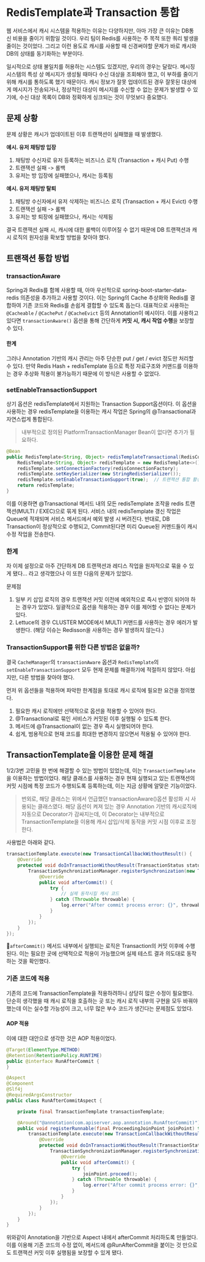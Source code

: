 # RedisTemplate과 Transaction 통합

웹 서비스에서 캐시 시스템을 적용하는 이유는 다양하지만, 아마 가장 큰 이유는 DB통신 비용을 줄이기 위함일 것이다. 우리 팀이 Redis를 사용하는 주 목적 또한 쿼리 발생을 줄이는 것이었다. 그리고 이런 용도로 캐시를 사용할 때 신경써야할 문제가 바로 캐시와 DB의 상태를 동기화하는 부분이다.

일시적으로 상태 불일치를 허용하는 시스템도 있겠지만, 우리의 경우는 달랐다. 메시징 시스템의 특성 상 메시지가 생성될 때마다 수신 대상을 조회해야 했고, 이 부하를 줄이기 위해 캐시를 통하도록 했기 때문이다. 캐시 정보가 잘못 업데이트된 경우 잘못된 대상에게 메시지가 전송되거나, 정상적인 대상이 메시지를 수신할 수 없는 문제가 발생할 수 있기에, 수신 대상 목록이 DB와 정확하게 싱크되는 것이 무엇보다 중요했다.

## 문제 상황

문제 상황은 캐시가 업데이트된 이후 트랜잭션이 실패했을 때 발생했다.

**예시. 유저 채팅방 입장**
1. 채팅방 수신자로 유저 등록하는 비즈니스 로직 (Transaction + 캐시 Put) 수행
2. 트랜잭션 실패 -> 롤백
3. 유저는 방 입장에 실패했으나, 캐시는 등록됨

**예시. 유저 채팅방 탈퇴**
1. 채팅방 수신자에서 유저 삭제하는 비즈니스 로직 (Transaction + 캐시 Evict) 수행
2. 트랜잭션 실패 -> 롤백
3. 유저는 방 퇴장에 실패했으나, 캐시는 삭제됨

결국 트랜잭션 실패 시, 캐시에 대한 롤백이 이루어질 수 없기 때문에 DB 트랜잭션과 캐시 로직의 원자성을 확보할 방법을 찾아야 했다.

## 트랜잭션 통합 방법

### transactionAware

Spring과 Redis를 함께 사용할 때, 아마 우선적으로 spring-boot-starter-data-redis 의존성을 추가하고 사용할 것이다. 이는 Spring의 Cache 추상화와 Redis를 결합하여 기존 코드와 Redis를 손쉽게 결합할 수 있도록 돕는다. 대표적으로 사용하는 `@Cacheable` / `@CachePut` / `@CacheEvict` 등의 Annotation이 예시이다. 이를 사용하고 있다면 `transactionAware()` 옵션을 통해 간단하게 **커밋 시, 캐시 작업 수행**을 보장할 수 있다.

#### 한계

그러나 Annotation 기반의 캐시 관리는 아주 단순한 put / get / evict 정도만 처리할 수 있다. 만약 Redis Hash + redisTemplate 등으로 특정 자료구조와 커맨드를 이용하는 경우 추상화 적용이 불가능하기 때문에 이 방식은 사용할 수 없었다.

### setEnableTransactionSupport

상기 옵션은 redisTemplate에서 지원하는 Transaction Support옵션이다. 이 옵션을 사용하는 경우 redisTemplate을 이용하는 캐시 작업은 Spring의 @Transactional과 자연스럽게 통합된다.
> 내부적으로 정의된 PlatformTransactionManager Bean이 없다면 추가가 필요하다.

```java
@Bean  
public RedisTemplate<String, Object> redisTemplateTransactional(RedisConnectionFactory redisConnectionFactory) {  
    RedisTemplate<String, Object> redisTemplate = new RedisTemplate<>();  
    redisTemplate.setConnectionFactory(redisConnectionFactory);  
    redisTemplate.setKeySerializer(new StringRedisSerializer());  
    redisTemplate.setEnableTransactionSupport(true);  // 트랜잭션 통합 활성화
    return redisTemplate;  
}
```

이를 이용하면 @Transactional 메서드 내의 모든 redisTemplate 조작을 redis 트랜잭션(MULTI / EXEC)으로 묶게 된다. 서비스 내의 redisTemplate 갱신 작업은 Queue에 적재되며 서비스 메서드에서 예외 발생 시 버려진다. 반대로, DB Transaction이 정상적으로 수행되고, Commit된다면 미리 Queue된 커맨드들이 캐시 수정 작업을 전송한다.

### 한계

자 이제 설정으로 아주 간단하게 DB 트랜잭션과 레디스 작업을 원자적으로 묶을 수 있게 됐다... 라고 생각했으나 이 또한 다음의 문제가 있었다.

문제점
1. 일부 키 삽입 로직의 경우 트랜잭션 커밋 이전에 예외적으로 즉시 반영이 되어야 하는 경우가 있었다. 일괄적으로 옵션을 적용하는 경우 이를 제어할 수 없다는 문제가 있다.
2. Lettuce의 경우 CLUSTER MODE에서 MULTI 커맨드를 사용하는 경우 에러가 발생한다. (해당 이슈는 Redisson을 사용하는 경우 발생하지 않는다.)

### TransactionSupport를 위한 다른 방법은 없을까?

결국 `CacheManager`의 `transactionAware` 옵션과 `RedisTemplate`의 `setEnableTransactionSupport` 모두 현재 문제를 해결하기에 적절하지 않았다. 아쉽지만, 다른 방법을 찾아야 했다.

먼저 위 옵션들을 적용하며 파악한 한계점을 토대로 캐시 로직에 필요한 요건을 정의했다.

1. 필요한 캐시 로직에만 선택적으로 옵션을 적용할 수 있어야 한다.
2. @Transactional로 묶인 서비스가 커밋된 이후 실행될 수 있도록 한다.
3. 메서드에 @Transactional이 없는 경우 즉시 실행되어야 한다.
4. 쉽게, 범용적으로 현재 코드를 최대한 변경하지 않으면서 적용될 수 있어야 한다.

## TransactionTemplate을 이용한 문제 해결

1/2/3번 고민을 한 번에 해결할 수 있는 방법이 있었는데, 이는 `TransactionTemplate`을 이용하는 방법이었다. 해당 클래스를 사용하는 경우 현재 실행되고 있는 트랜잭션의 커밋 시점에 특정 코드가 수행되도록 등록하는데, 이는 지금 상황에 알맞은 기능이었다.

> 번외로, 해당 클래스는 위에서 언급했던 transactionAware()옵션 활성화 시 사용되는 클래스였다. 해당 옵션이 켜져 있는 경우 Annotation 기반의 캐시로직에 자동으로 Decorator가 감싸지는데, 이 Decorator는 내부적으로 TransactionTemplate을 이용해 캐시 삽입/삭제 동작을 커밋 시점 이후로 조정한다.

사용법은 아래와 같다.
```java
transactionTemplate.execute(new TransactionCallbackWithoutResult() {
	@Override
	protected void doInTransactionWithoutResult(TransactionStatus status) {
		TransactionSynchronizationManager.registerSynchronization(new TransactionSynchronization() {
			@Override
			public void afterCommit() {
				try {
					// 실제 동작시킬 캐시 코드
				} catch (Throwable throwable) {
					log.error("After commit process error: {}", throwable.getMessage());
				}
			}
		});
	}
});
```
`afterCommit()` 메서드 내부에서 실행되는 로직은 Transaction의 커밋 이후에 수행된다. 이는 필요한 곳에 선택적으로 적용이 가능했으며 실제 테스트 결과 의도대로 동작하는 것을 확인했다.

### 기존 코드에 적용

기존의 코드에 TransactionTemplate을 적용하려하니 상당히 많은 수정이 필요했다. 단순히 생각했을 때 캐시 로직을 호출하는 곳 또는 캐시 로직 내부의 구현을 모두 바꿔야 했는데 이는 실수할 가능성이 크고, 너무 많은 부수 코드가 생긴다는 문제점도 있었다.

#### AOP 적용
이에 대한 대안으로 생각한 것은 AOP 적용이었다.
```java
@Target(ElementType.METHOD)
@Retention(RetentionPolicy.RUNTIME)
public @interface RunAfterCommit {
}
```

```java
@Aspect
@Component
@Slf4j
@RequiredArgsConstructor
public class RunAfterCommitAspect {

    private final TransactionTemplate transactionTemplate;

    @Around("@annotation(com.apiserver.aop.annotation.RunAfterCommit)")
    public void registerRunnable(final ProceedingJoinPoint joinPoint) throws Throwable {
        transactionTemplate.execute(new TransactionCallbackWithoutResult() {
            @Override
            protected void doInTransactionWithoutResult(TransactionStatus status) {
                TransactionSynchronizationManager.registerSynchronization(new TransactionSynchronization() {
                    @Override
                    public void afterCommit() {
                        try {
                            joinPoint.proceed();
                        } catch (Throwable throwable) {
                            log.error("After commit process error: {}", throwable.getMessage());
                        }
                    }
                });
            }
        });
    }
}
```

위와같이 Annotation을 기반으로 Aspect 내에서 afterCommit 처리하도록 만들었다. 이를 이용해 기존 코드의 수정 없이, 메서드에 @RunAfterCommit을 붙이는 것 만으로도 트랜잭션 커밋 이후 실행됨을 보장할 수 있게 됐다.


